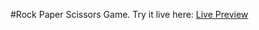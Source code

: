 #Rock Paper Scissors Game.
Try it live here: [Live Preview](ttps://yusef-h.github.io/rock_paper_scissors/)